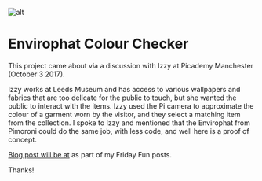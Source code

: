 ![alt](http://bigl.es/content/images/2017/07/PhotoFunia-1498922076-1.jpg)
# Envirophat Colour Checker

This project came about via a discussion with Izzy at Picademy Manchester (October 3 2017).

Izzy works at Leeds Museum and has access to various wallpapers and fabrics that are too delicate for the public to touch, but she wanted the public to interact with the items.
Izzy used the Pi camera to approximate the colour of a garment worn by the visitor, and they select a matching item from the collection.
I spoke to Izzy and mentioned that the Envirophat from Pimoroni could do the same job, with less code, and well here is a proof of concept.

[Blog post will be at](http://bigl.es) as part of my Friday Fun posts.

Thanks!

